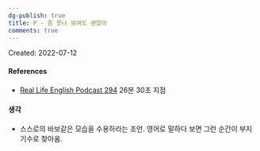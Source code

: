 ```yaml
---
dg-publish: true
title: P - 좀 못나 보여도 괜찮아
comments: true
---
```


Created: 2022-07-12

>

#### References
- [Real Life English Podcast 294](https://reallifeglobal.com/rlep294-feel-natural-speaking-english/) 26분 30초 지점

#### 생각
- 스스로의 바보같은 모습을 수용하라는 조언. 영어로 말하다 보면 그런 순간이 부지기수로 찾아옴.